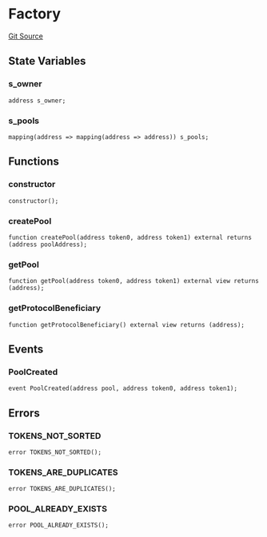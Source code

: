 # Factory
[Git Source](https://github.com/typicalHuman/mini-dex/blob/367be2f904fa01431ef0195942219e881b6ff724/contracts\Factory.sol)


## State Variables
### s_owner

```solidity
address s_owner;
```


### s_pools

```solidity
mapping(address => mapping(address => address)) s_pools;
```


## Functions
### constructor


```solidity
constructor();
```

### createPool


```solidity
function createPool(address token0, address token1) external returns (address poolAddress);
```

### getPool


```solidity
function getPool(address token0, address token1) external view returns (address);
```

### getProtocolBeneficiary


```solidity
function getProtocolBeneficiary() external view returns (address);
```

## Events
### PoolCreated

```solidity
event PoolCreated(address pool, address token0, address token1);
```

## Errors
### TOKENS_NOT_SORTED

```solidity
error TOKENS_NOT_SORTED();
```

### TOKENS_ARE_DUPLICATES

```solidity
error TOKENS_ARE_DUPLICATES();
```

### POOL_ALREADY_EXISTS

```solidity
error POOL_ALREADY_EXISTS();
```

